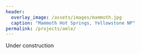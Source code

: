 ```yaml
---
header:
  overlay_image: /assets/images/mammoth.jpg
  caption: "Mammoth Hot Springs, Yellowstone NP"
permalink: /projects/amle/
---
```

Under construction

